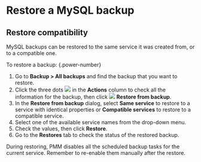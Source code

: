 # Restore a MySQL backup

## Restore compatibility

MySQL backups can be restored to the same service it was created from, or to a compatible one. 

To restore a backup:
{.power-number}

1. Go to <i class="uil uil-history"></i> **Backup > All backups** and find the backup that you want to restore.
2. Click the three dots ![](../_images/dots-three-vertical.png) in the **Actions** column to check all the information for the backup, then click ![](../_images/dots-three-vertical.png) **Restore from backup**.
3. In the **Restore from backup** dialog, select **Same service** to restore to a service with identical properties or **Compatible services** to restore to a compatible service.
4. Select one of the available service names from the drop-down menu.
5. Check the values, then click **Restore**.
6. Go to the **Restores** tab to check the status of the restored backup.

During restoring, PMM disables all the scheduled backup tasks for the current service. Remember to re-enable them manually after the restore.
